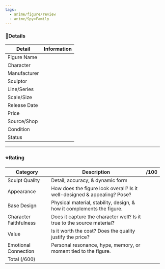 ```yaml
---
tags:
  - anime/figure/review
  - anime/Spy×Family
---
```


### 🧾Details

| Detail       | Information |
| ------------ | ----------- |
| Figure Name  |             |
| Character    |             |
| Manufacturer |             |
| Sculptor     |             |
| Line/Series  |             |
| Scale/Size   |             |
| Release Date |             |
| Price        |             |
| Source/Shop  |             |
| Condition    |             |
| Status       |             |

---
### ⭐Rating

| Category               | Description                                                              | /100 |
| ---------------------- | ------------------------------------------------------------------------ | ---- |
| Sculpt Quality         | Detail, accuracy, & dynamic form                                         |      |
| Appearance             | How does the figure look overall? Is it well-designed & appealing? Pose? |      |
| Base Design            | Physical material, stability, design, & how it complements the figure.   |      |
| Character Faithfulness | Does it capture the character well? Is it true to the source material?   |      |
| Value                  | Is it worth the cost? Does the quality justify the price?                |      |
| Emotional Connection   | Personal resonance, hype, memory, or moment tied to the figure.          |      |
| Total (/600)           |                                                                          |      |

